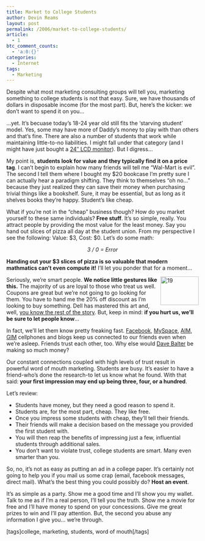 ```yaml
---
title: Market to College Students
author: Devin Reams
layout: post
permalink: /2006/market-to-college-students/
article:
  - 1
btc_comment_counts:
  - 'a:0:{}'
categories:
  - Internet
tags:
  - Marketing
---
```

Despite what most marketing consulting groups will tell you, marketing something to college students is not that easy. Sure, we have thousands of dollars in disposable income (for the most part). But, here&#8217;s the kicker: we don&#8217;t want to spend it on you&#8230;

&#8230;yet. It&#8217;s becuase today&#8217;s 18-24 year old still fits the &#8216;starving student&#8217; model. Yes, some may have more of Daddy&#8217;s money to play with than others and that&#8217;s fine. There are also a number of students that work while maintaining little-to-no liabilities. I might fall under that category (and I might have just bought a [24&#8243; LCD monitor][1]). But I digress&#8230;

My point is, **students look for value and they typically find it on a price tag**. I can&#8217;t begin to explain how many friends will tell me &#8220;Wal-Mart is evil&#8221;. The second I tell them where I bought my $20 bookcase I&#8217;m pretty sure I can actually hear a paradigm shifting. They think to themselves &#8220;oh no&#8230;&#8221; because they just realized they can save their money when purchasing trivial things like a bookshelf. Sure, it may be essential, but as long as it shelves books they&#8217;re happy. Student&#8217;s like cheap.

What if you&#8217;re not in the &#8220;cheap&#8221; business though? How do you market yourself to these same individuals? **Free stuff**. It&#8217;s so simple, really. You attract people by providing the most value for the least money. Say you hand out slices of pizza all day at the student union. From my perspective I see the following: Value: $3, Cost: $0. Let&#8217;s do some math:

<p align="center">
  <em>3 / 0 = Error</em>
</p>

<p align="left">
  <strong>Handing out your $3 slices of pizza is so valuable that modern mathmatics can&#8217;t even compute it!</strong> I&#8217;ll let you ponder that for a moment&#8230;
</p>

<p align="left">
  <a title="Photo Sharing" href="http://www.flickr.com/photos/devdev/101233386/"><img width="100" height="75" border="0" align="right" alt="19" src="http://static.flickr.com/37/101233386_695dc49748_t.jpg" /></a>Seriously, we&#8217;re smart people. <strong>We notice little gestures like this.</strong> The majority of us are loyal to those who treat us well. Coupons are great but we&#8217;re not going to go looking for them. You have to hand me the 20% off discount as I&#8217;m looking to buy something. Dell has mastered this art and, well, <a href="http://www.flickr.com/photos/devdev/101233386/">you know the rest of the story</a>. But, keep in mind: <strong>if you hurt us, we&#8217;ll be sure to let people know</strong>&#8230;
</p>

<p align="left">
  In fact, we&#8217;ll let them know pretty freaking fast. <a href="http://www.facebook.com/">Facebook</a>, <a href="http://www.myspace.com/">MySpace</a>, <a href="http://www.aim.com/">AIM</a>, <a href="http://www.google.com/talk">GIM</a> cellphones and blogs keep us connected to our friends even when we&#8217;re asleep. Friends trust each other, too. Why else would <a href="http://www.bzzagent.com/">Dave Balter</a> be making so much money?
</p>

<p align="left">
  Our constant connections coupled with high levels of trust result in powerful word of mouth marketing. Students are busy. It&#8217;s easier to have a friend-who&#8217;s done the research-to let us know what he found. With that said: <strong>your first impression may end up being three, four, or a hundred</strong>.
</p>

<p align="left">
  Let&#8217;s review:
</p>

*   Students have money, but they need a good reason to spend it.
*   Students are, for the most part, cheap. They like free.
*   Once you impress some students with cheap, they&#8217;ll tell their friends.
*   Their friends will make a decision based on the message you provided the first student with.
*   You will then reap the benefits of impressing just a few, influential students through additional sales.
*   You don&#8217;t want to violate trust, college students are smart. Many even smarter than you.

So, no, it&#8217;s not as easy as putting an ad in a college paper. It&#8217;s certainly not going to help you if you mail us some crap (email, facebook messages, direct mail). What&#8217;s the best thing you could possibly do? **Host an event**.

It&#8217;s as simple as a party. Show me a good time and I&#8217;ll show you my wallet. Talk to me as if I&#8217;m a real person, I&#8217;ll tell you the truth. Show me a movie for free and I&#8217;ll have money to spend on your concessions. Give me great prizes to win and I&#8217;ll pay attention. But, the second you abuse any information I give you&#8230; we&#8217;re through.

<p align="left">
  [tags]college, marketing, students, word of mouth[/tags]
</p>

 [1]: http://www.flickr.com/photos/devdev/101233386/